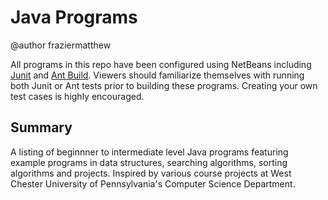 # Java Programs

@author fraziermatthew

All programs in this repo have been configured using NetBeans including [Junit](http://junit.org/junit5/) and [Ant Build](http://ant.apache.org/). Viewers should familiarize themselves with running both Junit or Ant tests prior to building these programs. Creating your own test cases is highly encouraged. 

## Summary
A listing of beginnner to intermediate level Java programs featuring example programs in data structures, searching algorithms, sorting algorithms and projects. Inspired by various course projects at West Chester University of Pennsylvania's Computer Science Department.

